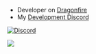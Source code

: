- Developer on [Dragonfire](https://discord.gg/pJ5f33nMaQ)
- My [Development Discord](https://discord.gg/bX4h2nTGcg)

[![Discord](https://discord.c99.nl/widget/theme-1/796035662456422481.png)](#)

<img src="https://github-readme-stats.vercel.app/api?username=SlidexDE&&show_icons=true&title_color=ffffff&icon_color=bb2acf&text_color=daf7dc&bg_color=151515">
